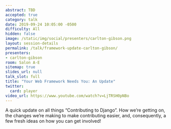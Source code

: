 ```yaml
---
abstract: TBD
accepted: true
category: talk
date: 2019-09-24 10:05:00 -0500
difficulty: All
hidden: false
image: /static/img/social/presenters/carlton-gibson.png
layout: session-details
permalink: /talk/framework-update-carlton-gibson/
presenters:
- carlton-gibson
room: Salon A-E
sitemap: true
slides_url: null
talk_slot: full
title: "Your Web Framework Needs You: An Update"
twitter:
  card: player
video_url: https://www.youtube.com/watch?v=LjTRSH0pNBo
---
```


A quick update on all things “Contributing to Django”. How we’re getting on, the changes we’re making to make contributing easier, and, consequently, a few fresh ideas on how you can get involved!
